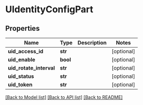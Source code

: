 # UIdentityConfigPart

## Properties
Name | Type | Description | Notes
------------ | ------------- | ------------- | -------------
**uid_access_id** | **str** |  | [optional] 
**uid_enable** | **bool** |  | [optional] 
**uid_rotate_interval** | **str** |  | [optional] 
**uid_status** | **str** |  | [optional] 
**uid_token** | **str** |  | [optional] 

[[Back to Model list]](../README.md#documentation-for-models) [[Back to API list]](../README.md#documentation-for-api-endpoints) [[Back to README]](../README.md)


